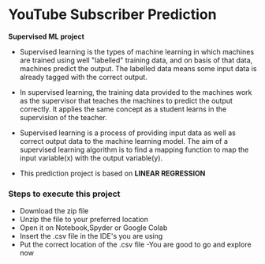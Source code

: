 # YouTube Subscriber Prediction

 **Supervised ML project**

- Supervised learning is the types of machine learning in which machines are trained using well "labelled" training data, and on basis of that data, machines predict the output. The labelled data means some input data is already tagged with the correct output.
- In supervised learning, the training data provided to the machines work as the supervisor that teaches the machines to predict the output correctly. It applies the same concept as a student learns in the supervision of the teacher.
- Supervised learning is a process of providing input data as well as correct output data to the machine learning model. The aim of a supervised learning algorithm is to find a mapping function to map the input variable(x) with the output variable(y).

 - This prediction project is based on **LINEAR REGRESSION**

### Steps to execute this project 
- Download the zip file
- Unzip the file to your preferred location
- Open it on Notebook,Spyder or Google Colab
- Insert the .csv file in the IDE's you are using
- Put the correct location of the .csv file
-You are good to go and explore now


